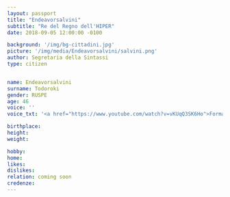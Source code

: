 ```yaml
---
layout: passport
title: "Endeavorsalvini"
subtitle: "Re del Regno dell'HIPER"
date: 2018-09-05 12:00:00 -0100

background: '/img/bg-cittadini.jpg'
picture: '/img/media/Endeavorsalvini/salvini.png'
author: Segretaria della Sintassi
type: citizen


name: Endeavorsalvini
surname: Todoroki
gender: RUSPE
age: 46
voice: ''
voice_txt: '<a href="https://www.youtube.com/watch?v=vKUqQ3SK6Ho">Formato audio non disponibile, clicca per video</a>'

birthplace: 
height: 
weight: 

hobby: 
home: 
likes: 
dislikes: 
relation: coming soon
credenze: 
---
```

